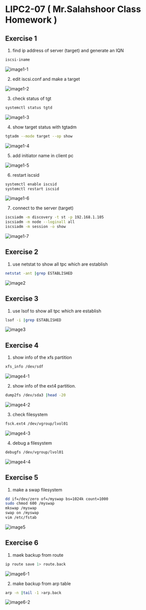# LIPC2-07 ( Mr.Salahshoor Class Homework )

## Exercise 1
1. find ip address of server (target) and generate an IQN
```bash
iscsi-iname
```

![image1-1](assets/1-1.png)

2. edit iscsi.conf and make a target

![image1-2](assets/1-2.png)

3. check status of tgt
```bash
systemctl status tgtd
```
![image1-3](assets/1-3.png)

4. show target status with tgtadm
```bash
tgtadm --mode target --op show
```
![image1-4](assets/1-4.png)


5. add initiator name in client pc

![image1-5](assets/1-5.png)

6. restart iscsid
```bash
systemctl enable iscsid
systemctl restart iscsid
```
![image1-6](assets/1-6.png)

7. connect to the server (target)
```bash
iscsiadm -m discovery -t st -p 192.168.1.105
iscsiadm -m node --loginall all
iscsiadm -m session -o show
```

![image1-7](assets/1-7.png)


## Exercise 2
1. use netstat to show all tpc which are establish
```bash
netstat -ant |grep ESTABLISHED
```

![image2](assets/2.png)


## Exercise 3
1. use lsof to show all tpc which are establish
```bash
lsof -i |grep ESTABLISHED
```

![image3](assets/3.png)


## Exercise 4
1. show info of the xfs partition
```bash
xfs_info /dev/sdf
```

![image4-1](assets/4-1.png)

2. show info of the ext4 partition.

```bash
dump2fs /dev/sda3 |head -20
```
![image4-2](assets/4-2.png)

3. check filesystem 
```bash
fsck.ext4 /dev/vgroup/lvol01
```
![image4-3](assets/4-3.png)

4. debug a filesystem
```bash
debugfs /dev/vgroup/lvol01
```
![image4-4](assets/4-4.png)

## Exercise 5
1. make a swap filesystem
```bash
dd if=/dev/zero of=/myswap bs=1024k count=1000
sudo chmod 600 /myswap
mkswap /myswap
swap on /myswap
vim /etc/fstab
```
![image5](assets/5.png)


## Exercise 6
1. maek backup from route

```bash
ip route save 1> route.back
```

![image6-1](assets/6-1.png)


2. make backup from arp table

```bash
arp -n |tail -1 >arp.back
```
![image6-2](assets/6-2.png)